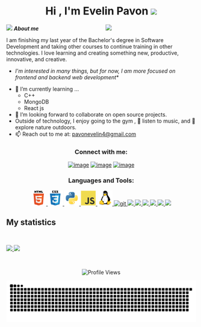  
<h1 align="center">Hi , I'm Evelin Pavon <img src="https://media.giphy.com/media/hvRJCLFzcasrR4ia7z/giphy.gif" width="35"></h1>
<img align= "right" width= "240" src= "https://pa1.narvii.com/6580/8098c6e9207376889eeb0532d9f5a0723c4d73f5_hq.gif"/>

 <img src="https://media.giphy.com/media/ObNTw8Uzwy6KQ/giphy.gif" width="30px">&nbsp;***About me***
 


I am finishing my last year of the Bachelor's degree in Software Development and taking other courses to continue training in other technologies. I love learning and creating something new, productive, innovative, and creative.
* *I'm interested in many things, but for now, I am more focused on frontend and backend web development**
- 🌱 I’m currently learning ...
  - C++
  - MongoDB
  - React js
- 👯 I’m looking forward to collaborate on open source projects.
- Outside of technology, I enjoy going to the gym , 🎵 listen to music, and 🌴 explore nature outdoors.
- 📫 Reach out to me at: <a href="pavonevelin4@gmail.com">pavonevelin4@gmail.com</a>

<h3 align="center">Connect with me:</h3>
<div align="center">

[![image](https://img.shields.io/badge/LinkedIn-0077B5?style=for-the-badge&logo=linkedin&logoColor=white)](https://www.linkedin.com/in/evelin-pav%C3%B3n-8290a9309/)
[![image](https://img.shields.io/badge/Instagram-E4405F?style=for-the-badge&logo=instagram&logoColor=white)](https://www.instagram.com/evely_pavon?igsh=MXczNWh3OGRxbWsycQ==/)
[![image](https://img.shields.io/badge/Gmail-D14836?style=for-the-badge&logo=gmail&logoColor=white)](pavonevelin4@gmail.com)
  
</div>

<h3 align="center">Languages and Tools:</h3>

<p align="center"> 
  <a href="https://www.w3.org/html/" target="_blank"> 
    <img src="https://raw.githubusercontent.com/devicons/devicon/master/icons/html5/html5-original-wordmark.svg" alt="html5" width="40" height="40"/> 
  </a>
  <a href="https://www.w3schools.com/css/" target="_blank"> 
    <img src="https://raw.githubusercontent.com/devicons/devicon/master/icons/css3/css3-original-wordmark.svg" alt="css3" width="40" height="40"/> 
  </a> 
  <a href="https://www.python.org" target="_blank"> 
    <img src="https://raw.githubusercontent.com/devicons/devicon/master/icons/python/python-original.svg" alt="python" width="40" height="40"/> 
  </a>  
  <a href="https://developer.mozilla.org/en-US/docs/Web/JavaScript" target="_blank"> 
    <img src="https://raw.githubusercontent.com/devicons/devicon/master/icons/javascript/javascript-original.svg" alt="javascript" width="40" height="40"/> 
  </a> 
  <a href="https://www.linux.org/" target="_blank"> 
    <img src="https://raw.githubusercontent.com/devicons/devicon/master/icons/linux/linux-original.svg" alt="linux" width="40" height="40"/> 
  </a> 
  <a href="https://git-scm.com/" target="_blank"> 
    <img src="https://www.vectorlogo.zone/logos/git-scm/git-scm-icon.svg" alt="git" width="40" height="40"/>
   <img src= "https://img.shields.io/badge/Wordpress-21759B?style=for-the-badge&logo=wordpress&logoColor=white" width="100"/>
    <img src="https://img.shields.io/badge/MySQL-005C84?style=for-the-badge&logo=mysql&logoColor=white" width="100"/>
    <img src="https://img.shields.io/badge/PostgreSQL-316192?style=for-the-badge&logo=postgresql&logoColor=white " width="100"/>
    <img src="https://img.shields.io/badge/Django-092E20?style=for-the-badge&logo=django&logoColor=green " width="100"/>
    <img src="https://img.shields.io/badge/Docker-2CA5E0?style=for-the-badge&logo=docker&logoColor=white " width="100"/> 
     <img src="https://img.shields.io/badge/Node%20js-339933?style=for-the-badge&logo=nodedotjs&logoColor=white " width="100"/> 
  </a>
</p>

## My statistics 
<br/>
<p align="left">
  <a href="https://abhigyantrips.dev/">
  <img width="49.5%" src="https://github-readme-stats.vercel.app/api?username=Pavon119&show_icons=true&theme=gruvbox&hide_border=true" />
    <img width="49.5%" src="https://github-readme-streak-stats.herokuapp.com/?user=Pavon119&theme=gruvbox&hide_border=true" />
  </a>
</p>
<br>


<p align = "center">
	<img src = "https://komarev.com/ghpvc/?username=Pavon119&style=plastic&color=blueviolet" alt = "Profile Views"/>
</p>
<p align = "center">
	<img src = "https://github.com/7oSkaaa/7oSkaaa/blob/output/github-contribution-grid-snake.svg?" alt = "Snake Game"/>
</p>





    


